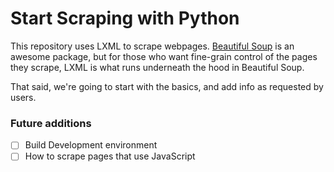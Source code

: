 # Start Scraping with Python

This repository uses LXML to scrape webpages. [Beautiful Soup](https://www.crummy.com/software/BeautifulSoup/) is an awesome package, but for those who want fine-grain control of the pages they scrape, LXML is what runs underneath the hood in Beautiful Soup.

That said, we're going to start with the basics, and add info as requested by users.

### Future additions

- [ ] Build Development environment
- [ ] How to scrape pages that use JavaScript
